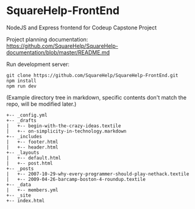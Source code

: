 # SquareHelp-FrontEnd
NodeJS and Express frontend for Codeup Capstone Project

Project planning documentation: https://github.com/SquareHelp/SquareHelp-documentation/blob/master/README.md

Run development server:

```console
git clone https://github.com/SquareHelp/SquareHelp-FrontEnd.git
npm install
npm run dev
```

(Example directory tree in markdown, specific contents don't match the repo, will be modified later.)
```
+-- _config.yml
+-- _drafts
|   +-- begin-with-the-crazy-ideas.textile
|   +-- on-simplicity-in-technology.markdown
+-- _includes
|   +-- footer.html
|   +-- header.html
+-- _layouts
|   +-- default.html
|   +-- post.html
+-- _posts
|   +-- 2007-10-29-why-every-programmer-should-play-nethack.textile
|   +-- 2009-04-26-barcamp-boston-4-roundup.textile
+-- _data
|   +-- members.yml
+-- _site
+-- index.html
```